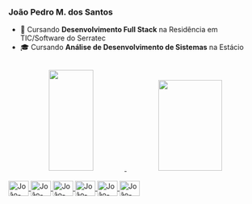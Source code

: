 ### João Pedro M. dos Santos

- 🌱 Cursando **Desenvolvimento Full Stack** na Residência em TIC/Software do Serratec
- 🎓 Cursando **Análise de Desenvolvimento de Sistemas** na Estácio





<br>
<div align="center">
  <a href="https://github.com/JoaoPedroMS01">
  <img width="42%" height="200em" src="https://github-readme-stats.vercel.app/api?username=JoaoPedroMS01&show_icons=true&theme=tokyonight&include_all_commits=true&count_private=true"/>
  <img width="50%" height="180em" src="https://github-readme-stats.vercel.app/api/top-langs/?username=JoaoPedroMS01&layout=compact&langs_count=7&theme=tokyonight"/>
</div>

<div style="display: inline_block"><br>
  <img align="center" alt="João-Java" height="30" width="40" src="https://cdn.jsdelivr.net/gh/devicons/devicon/icons/java/java-plain-wordmark.svg" />
  <img align="center" alt="João-JS" height="30" width="40" src="https://cdn.jsdelivr.net/gh/devicons/devicon/icons/javascript/javascript-original.svg" />
  <img align="center" alt="João-React" height="30" width="40" src="https://cdn.jsdelivr.net/gh/devicons/devicon/icons/react/react-original.svg" />
  <img align="center" alt="João-html" height="30" width="40" src="https://cdn.jsdelivr.net/gh/devicons/devicon/icons/html5/html5-original.svg" />
  <img align="center" alt="João-css" height="30" width="40" src="https://cdn.jsdelivr.net/gh/devicons/devicon/icons/css3/css3-original.svg" />
  <img align="center" alt="João-css" height="30" width="40" src="https://cdn.jsdelivr.net/gh/devicons/devicon/icons/postgresql/postgresql-original-wordmark.svg" />
</div>
